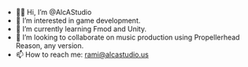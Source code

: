 - 👋🏽 Hi, I’m @AlcAStudio
- 👀 I’m interested in game development. 
- 🌱 I’m currently learning Fmod and Unity. 
- 💞️ I’m looking to collaborate on music production using Propellerhead Reason, any version. 
- 📫 How to reach me: rami@alcastudio.us

<!---
AlcAStudio/AlcAStudio is a ✨ special ✨ repository because its `README.md` (this file) appears on your GitHub profile.
You can click the Preview link to take a look at your changes.
--->
